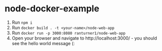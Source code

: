 # node-docker-example
1) Run `npm i`
2) Run `docker build . -t <your-name>/node-web-app`
3) Run `docker run -p 3000:8080 ranturner1/node-web-app`
4) Open your browser and navigate to http://localhost:3000/ - you should see the hello world message (:
